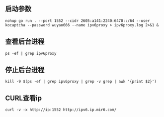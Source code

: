 
## 启动参数
```
nohup go run . --port 1552 --cidr 2605:a141:2240:6470::/64 --user kocaptcha --password wuyao666 --name ipv6proxy > ipv6proxy.log 2>&1 &
```

## 查看后台进程
```
ps -ef | grep ipv6proxy
```

## 停止后台进程
```
kill -9 $(ps -ef | grep ipv6proxy | grep -v grep | awk '{print $2}')

```

##  CURL查看ip
```
curl -v -x http://ip:1552 http://ipv6.ip.mir6.com/
```

